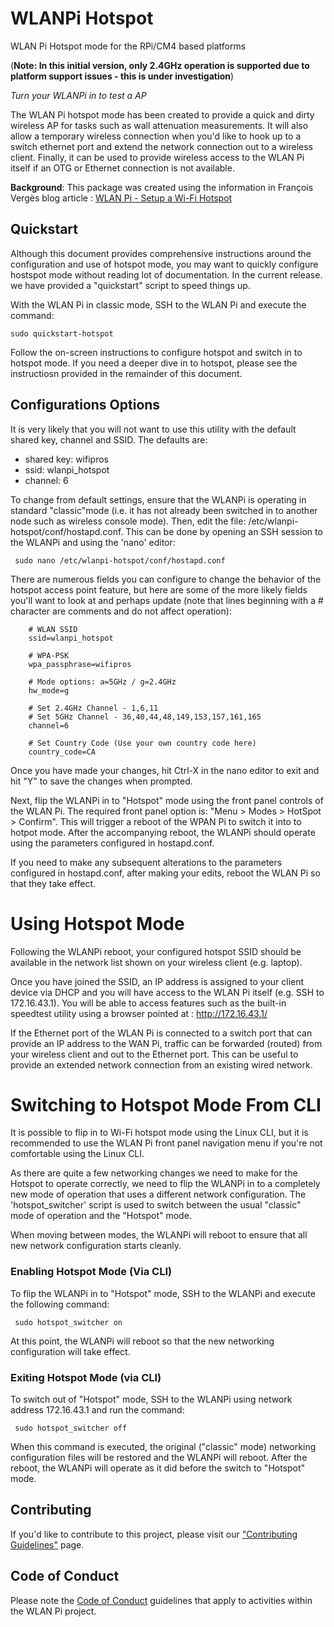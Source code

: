 # WLANPi Hotspot

WLAN Pi Hotspot mode for the RPi/CM4 based platforms

(__Note: In this initial version, only 2.4GHz operation is supported due to platform support issues - this is under investigation__)

*Turn your WLANPi in to test a AP*

The WLAN Pi hotspot mode has been created to provide a quick and dirty wireless AP for tasks such as wall attenuation measurements. It will also allow a temporary wireless connection when you'd like to hook up to a switch ethernet port and extend the network connection out to a wireless client. Finally, it can be used to provide wireless access to the WLAN Pi itself if an OTG or Ethernet connection is not available.

**Background**: This package was created using the information in François Vergès blog article : [WLAN Pi - Setup a Wi-Fi Hotspot](https://www.semfionetworks.com/blog/wlan-pi-setup-a-wi-fi-hotspot)

## Quickstart

Although this document provides comprehensive instructions around the configuration and use of hotspot mode, you may want to quickly configure hostspot mode without reading lot of documentation. In the current release. we have provided a "quickstart" script to speed things up.

With the WLAN Pi in classic mode, SSH to the WLAN Pi and execute the command:

```
sudo quickstart-hotspot
```

Follow the on-screen instructions to configure hotspot and switch in to hotspot mode. If you need a deeper dive in to hotspot, please see the instructiosn provided in the remainder of this document.

## Configurations Options

It is very likely that you will not want to use this utility with the default shared key, channel and SSID. The defaults are:

* shared key: wifipros
* ssid: wlanpi_hotspot
* channel: 6

To change from default settings, ensure that the WLANPi is operating in standard "classic"mode (i.e. it has not already been switched in to another node such as wireless console mode). Then, edit the file: /etc/wlanpi-hotspot/conf/hostapd.conf. This can be done by opening an SSH session to the WLANPi and using the 'nano' editor:

```
 sudo nano /etc/wlanpi-hotspot/conf/hostapd.conf
```

There are numerous fields you can configure to change the behavior of the hotspot access point feature, but here are some of the more likely fields you'll want to look at and perhaps update (note that lines beginning with a # character are comments and do not affect operation):

```
    # WLAN SSID
    ssid=wlanpi_hotspot

    # WPA-PSK
    wpa_passphrase=wifipros

    # Mode options: a=5GHz / g=2.4GHz
    hw_mode=g

    # Set 2.4GHz Channel - 1,6,11
    # Set 5GHz Channel - 36,40,44,48,149,153,157,161,165
    channel=6

    # Set Country Code (Use your own country code here)
    country_code=CA
```

Once you have made your changes, hit Ctrl-X in the nano editor to exit and hit "Y" to save the changes when prompted.

Next, flip the WLANPi in to "Hotspot" mode using the front panel controls of the WLAN Pi. The required front panel option is: "Menu > Modes > HotSpot > Confirm". This will trigger a reboot of the WPAN Pi to switch it into to hotpot mode.  After the accompanying reboot, the WLANPi should operate using the parameters configured in hostapd.conf.

If you need to make any subsequent alterations to the parameters configured in hostapd.conf, after making your edits, reboot the WLAN Pi so that they take effect.

# Using Hotspot Mode

Following the WLANPi reboot, your configured hotspot SSID should be available in the network list shown on your wireless client (e.g. laptop).

Once you have joined the SSID, an IP address is assigned to your client device via DHCP and you will have access to the WLAN Pi itself (e.g. SSH to 172.16.43.1). You will be able to access features such as the built-in speedtest utility using a browser pointed at : http://172.16.43.1/

If the Ethernet port of the WLAN Pi is connected to a switch port that can provide an IP address to the WAN Pi, traffic can be forwarded (routed) from your wireless client and out to the Ethernet port. This can be useful to provide an extended network connection from an existing wired network.

# Switching to Hotspot Mode From CLI

It is possible to flip in to Wi-Fi hotspot mode using the Linux CLI, but it is recommended to use the WLAN Pi front panel navigation menu if you're not comfortable using the Linux CLI.

As there are quite a few networking changes we need to make for the Hotspot to operate correctly, we need to flip the WLANPi in to a completely new mode of operation that uses a different network configuration. The 'hotspot_switcher' script is used to switch between the usual "classic" mode of operation and the "Hotspot" mode. 

When moving between modes, the WLANPi will reboot to ensure that all new network configuration starts cleanly. 

### Enabling Hotspot Mode (Via CLI)

To flip the WLANPi in to "Hotspot" mode, SSH to the WLANPi and execute the following command:

```
 sudo hotspot_switcher on
```

At this point, the WLANPi will reboot so that the new networking configuration will take effect. 


### Exiting Hotspot Mode (via CLI)

To switch out of "Hotspot" mode, SSH to the WLANPi using network address 172.16.43.1 and run the command: 

```
 sudo hotspot_switcher off
```

When this command is executed, the original ("classic" mode) networking configuration files will be restored and the WLANPi will reboot. After the reboot, the WLANPi will operate as it did before the switch to "Hotspot" mode.

## Contributing

If you'd like to contribute to this project, please visit our ["Contributing Guidelines"](https://github.com/WLAN-Pi/.github/blob/6c505d84a8ec6d5004958fe2289659bcdd44118f/contributing.md) page.

## Code of Conduct

Please note the [Code of Conduct](https://github.com/WLAN-Pi/.github/blob/6c505d84a8ec6d5004958fe2289659bcdd44118f/code_of_conduct.md) guidelines that apply to activities within the WLAN Pi project. 

